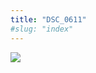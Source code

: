 ```yaml
---
title: "DSC_0611"
#slug: "index"
---
```


[![](/wp-content/2015/05/DSC_0611-300x201.jpg)](/wp-content/2015/05/DSC_0611.jpg)